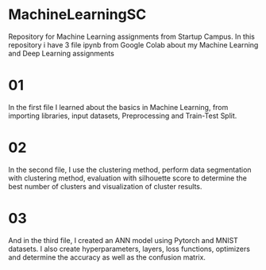 # MachineLearningSC
Repository for Machine Learning assignments from Startup Campus.
In this repository i have 3 file ipynb from Google Colab about my Machine Learning and Deep Learning assignments

# 01
In the first file I learned about the basics in Machine Learning, from importing libraries, input datasets, Preprocessing and Train-Test Split.

# 02
In the second file, I use the clustering method, perform data segmentation with clustering method, evaluation with silhouette score to determine the best number of clusters and visualization of cluster results.

# 03
And in the third file, I created an ANN model using Pytorch and MNIST datasets. I also create hyperparameters, layers, loss functions, optimizers and determine the accuracy as well as the confusion matrix.

